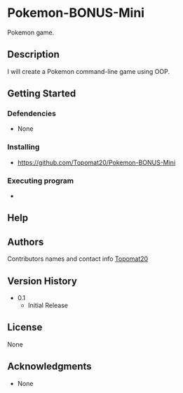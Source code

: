 # Pokemon-BONUS-Mini
Pokemon game.
## Description
I will create a Pokemon command-line game using OOP.
## Getting Started
### Defendencies
* None
### Installing
* https://github.com/Topomat20/Pokemon-BONUS-Mini
### Executing program
* 
## Help

## Authors
Contributors names and contact info
[Topomat20](https://github.com/Topomat20)
## Version History
* 0.1
    * Initial Release
## License
None
## Acknowledgments
* None